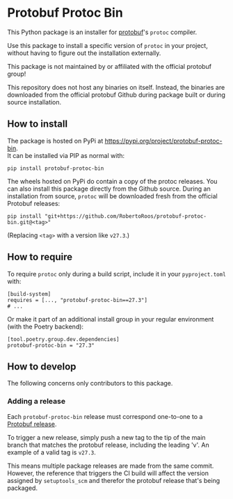 # Protobuf Protoc Bin

This Python package is an installer for [protobuf](https://protobuf.dev/)'s `protoc` compiler.

Use this package to install a specific version of `protoc` in your project, without having to figure out the installation externally.

This package is not maintained by or affiliated with the official protobuf group!

This repository does not host any binaries on itself.
Instead, the binaries are downloaded from the official protobuf Github during package built or during source installation.

## How to install

The package is hosted on PyPi at https://pypi.org/project/protobuf-protoc-bin.  
It can be installed via PIP as normal with:
```shell
pip install protobuf-protoc-bin
```

The wheels hosted on PyPi do contain a copy of the protoc releases.
You can also install this package directly from the Github source.
During an installation from source, `protoc` will be downloaded fresh from the official Protobuf releases:
```
pip install "git+https://github.com/RobertoRoos/protobuf-protoc-bin.git@<tag>"
```
(Replacing `<tag>` with a version like `v27.3`.)

## How to require

To require `protoc` only during a build script, include it in your `pyproject.toml` with:
```
[build-system]
requires = [..., "protobuf-protoc-bin==27.3"]
# ...
```

Or make it part of an additional install group in your regular environment (with the Poetry backend):
```
[tool.poetry.group.dev.dependencies]
protobuf-protoc-bin = "27.3"
```

## How to develop

The following concerns only contributors to this package.

### Adding a release

Each `protobuf-protoc-bin` release must correspond one-to-one to a [Protobuf release](https://github.com/protocolbuffers/protobuf/releases).

To trigger a new release, simply push a new tag to the tip of the main branch that matches the protobuf release, including the leading 'v'.
An example of a valid tag is `v27.3`.

This means multiple package releases are made from the same commit.
However, the reference that triggers the CI build will affect the version assigned by `setuptools_scm` and therefor the protobuf release that's being packaged.
